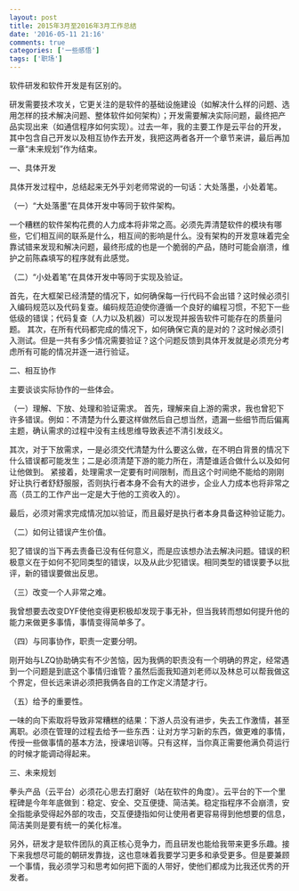 ```yaml
---
layout: post
title: 2015年3月至2016年3月工作总结
date: '2016-05-11 21:16'
comments: true
categories: ['一些感悟']  
tags: ['职场']
---
```


软件研发和软件开发是有区别的。

<!--more-->

研发需要技术攻关，它更关注的是软件的基础设施建设（如解决什么样的问题、选用怎样的技术解决问题、整体软件如何架构）；开发需要解决实际问题，最终把产品实现出来（如通信程序如何实现）。过去一年，我的主要工作是云平台的开发，其中包含自己开发以及相互协作去开发，我把这两者各开一个章节来讲，最后再加一章“未来规划”作为结束。

一、具体开发

具体开发过程中，总结起来无外乎刘老师常说的一句话：大处落墨，小处着笔。

（一）“大处落墨”在具体开发中等同于软件架构。

一个糟糕的软件架构花费的人力成本将非常之高。必须先弄清楚软件的模块有哪些，它们相互间的联系是什么，相互间的影响是什么。没有架构的开发意味着完全靠试错来发现和解决问题，最终形成的也是一个脆弱的产品，随时可能会崩溃，维护之前陈森填写的程序就有此感觉。

（二）“小处着笔”在具体开发中等同于实现及验证。

首先，在大框架已经清楚的情况下，如何确保每一行代码不会出错？这时候必须引入编码规范以及代码复查。编码规范迫使你遵循一个良好的编程习惯，不犯下一些低级的错误；代码复查（人力以及机器）可以发现并报告软件可能存在的质量问题。
其次，在所有代码都完成的情况下，如何确保它真的是对的？这时候必须引入测试。但是一共有多少情况需要验证？这个问题反馈到具体开发就是必须充分考虑所有可能的情况并逐一进行验证。

二、相互协作

主要谈谈实际协作的一些体会。

（一）理解、下放、处理和验证需求。
首先，理解来自上游的需求，我也曾犯下许多错误。例如：不清楚为什么要这样做然后自己想当然，遗漏一些细节而后偏离主题，确认需求的过程中没有主线思维导致表述不清引发歧义。

其次，对于下放需求，一是必须交代清楚为什么要这么做，在不明白背景的情况下什么错误都可能发生；二是必须清楚下游的能力所在，清楚谁适合做什么以及如何让他做到。
紧接着，处理需求一定要有时间限制，而且这个时间绝不能给的刚刚好让执行者舒舒服服，否则执行者本身不会有大的进步，企业人力成本也将非常之高（员工的工作产出一定是大于他的工资收入的）。

最后，必须对需求完成情况加以验证，而且最好是执行者本身具备这种验证能力。

（二）如何让错误产生价值。

犯了错误的当下再去责备已没有任何意义，而是应该想办法去解决问题。错误的积极意义在于如何不犯同类型的错误，以及从此少犯错误。相同类型的错误要予以批评，新的错误要做出反思。

（三）改变一个人非常之难。

我曾想要去改变DYF使他变得更积极却发现于事无补，但当我转而想如何提升他的能力来做更多事情，事情变得简单多了。

（四）与同事协作，职责一定要分明。

刚开始与LZQ协助确实有不少苦恼，因为我俩的职责没有一个明确的界定，经常遇到一个问题是到底这个事情归谁管？虽然后面我知道刘老师以及林总可以帮我做这个界定，但长远来讲必须把我俩各自的工作定义清楚才行。

（五）给予的重要性。

一味的向下索取将导致非常糟糕的结果：下游人员没有进步，失去工作激情，甚至离职。必须在管理的过程去给予一些东西：让对方学习新的东西，做更难的事情，传授一些做事情的基本方法，授课培训等。只有这样，当你真正需要他满负荷运行的时候才能调动得起来。

三、未来规划

拳头产品（云平台）必须花心思去打磨好（站在软件的角度）。云平台的下一个里程碑是今年年底做到：稳定、安全、交互便捷、简洁美。稳定指程序不会崩溃，安全指能承受得起外部的攻击，交互便捷指如何让使用者更容易得到他想要的信息，简洁美则是要有统一的美化标准。

另外，研发才是软件团队的真正核心竞争力，而且研发也能给我带来更多乐趣。接下来我想尽可能的朝研发靠拢，这也意味着我要学习更多和承受更多。但是要兼顾一个事情，我必须学习和思考如何把下面的人带好，使他们都成为比我还优秀的开发者。
